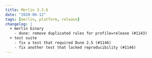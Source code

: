 ```yaml
---
title: Merlin 3.3.6
date: "2020-06-12"
tags: [merlin, platform, release]
changelog: |
  + merlin binary
    - dune: remove duplicated rules for profile=release (#1143)
  + test suite
    - fix a test that required Dune 2.5 (#1146)
    - fix another test that lacked reproducibility (#1146)
---
```

